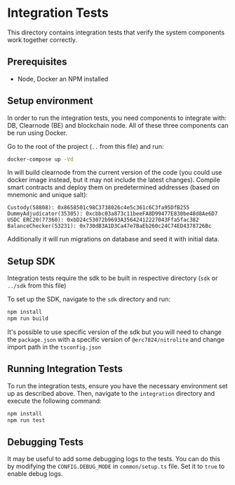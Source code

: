 # Integration Tests

This directory contains integration tests that verify the system components work together correctly.

## Prerequisites

- Node, Docker an NPM installed

## Setup environment

In order to run the integration tests, you need components to integrate with: DB, Clearnode (BE) and blockchain node. All of these three components can be run using Docker.

Go to the root of the project (`..` from this file) and run:

```bash
docker-compose up -Vd
```

In will build clearnode from the current version of the code (you could use docker image instead, but it may not include the latest changes). Compile smart contracts and deploy them on predetermined addresses (based on mnemonic and unique salt):

```
Custody(58808): 0x8658501c98C3738026c4e5c361c6C3fa95DfB255
DummyAdjudicator(35305): 0xcbbc03a873c11beeFA8D99477E830be48d8Ae6D7
USDC ERC20(77360): 0xbD24c53072b9693A35642412227043Ffa5fac382
BalanceChecker(53231): 0x730dB3A1D3Ca47e7BaEb260c24C74ED4378726Bc
```

Additionally it will run migrations on database and seed it with initial data.

## Setup SDK

Integration tests require the sdk to be built in respective directory (`sdk` or `../sdk` from this file)

To set up the SDK, navigate to the `sdk` directory and run:

```bash
npm install
npm run build
```

It's possible to use specific version of the sdk but you will need to change the `package.json` with a specific version of `@erc7824/nitrolite` and change import path in the `tsconfig.json`

## Running Integration Tests

To run the integration tests, ensure you have the necessary environment set up as described above. Then, navigate to the `integration` directory and execute the following command:

```bash
npm install
npm run test
```

## Debugging Tests

It may be useful to add some debugging logs to the tests. You can do this by modifying the `CONFIG.DEBUG_MODE` in `common/setup.ts` file. Set it to `true` to enable debug logs.
